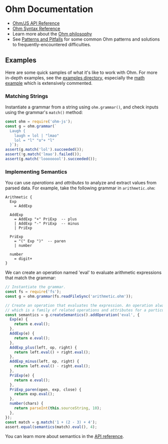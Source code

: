 # Ohm Documentation

- [Ohm/JS API Reference](./api-reference.md)
- [Ohm Syntax Reference](./syntax-reference.md)
- Learn more about the [Ohm philosophy](./philosophy.md)
- See [Patterns and Pitfalls](./patterns-and-pitfalls.md) for some common Ohm patterns and solutions to frequently-encountered difficulties.

## Examples

Here are some quick samples of what it's like to work with Ohm. For more in-depth examples, see the [examples directory](../examples/), especially the [math example](../examples/math/index.html) which is extensively commented.

### Matching Strings

Instantiate a grammar from a string using `ohm.grammar()`, and check inputs using the grammar's `match()` method:

<!-- @markscript
  // Replace 'const g' with 'var g' to allow it to redeclared.
  markscript.transformNextBlock(code => code.replace('const g', 'var g'));
-->

```js
const ohm = require('ohm-js');
const g = ohm.grammar(`
  Laugh {
    laugh = lol | "lmao"
    lol = "l" "o"+ "l"
  }`);
assert(g.match('lol').succeeded());
assert(!g.match('lmao').failed());
assert(g.match('loooooool').succeeded());
```

### Implementing Semantics

You can use _operations_ and _attributes_ to analyze and extract values from parsed data. For example, take the following grammar in `arithmetic.ohm`:

<!-- @markscript
  // Make sure the grammar embedded below is the same as in 'arithmetic.ohm'.
  markscript.transformNextBlock(function(code) {
    assert(code === require('fs').readFileSync('arithmetic.ohm').toString(),
           'arithmetic.ohm does not match grammar in doc');
    return '';  // Don't actually execute anything.
  });
-->

```
Arithmetic {
  Exp
    = AddExp

  AddExp
    = AddExp "+" PriExp  -- plus
    | AddExp "-" PriExp  -- minus
    | PriExp

  PriExp
    = "(" Exp ")"  -- paren
    | number

  number
    = digit+
}
```

We can create an operation named 'eval' to evaluate arithmetic expressions that match the grammar:

<!-- @markscript
  // Replace 'const g' with 'var g' to allow it to redeclared.
  markscript.transformNextBlock(code => code.replace('const g', 'var g'));
-->

```js
// Instantiate the grammar.
const fs = require('fs');
const g = ohm.grammar(fs.readFileSync('arithmetic.ohm'));

// Create an operation that evaluates the expression. An operation always belongs to a Semantics,
// which is a family of related operations and attributes for a particular grammar.
const semantics = g.createSemantics().addOperation('eval', {
  Exp(e) {
    return e.eval();
  },
  AddExp(e) {
    return e.eval();
  },
  AddExp_plus(left, op, right) {
    return left.eval() + right.eval();
  },
  AddExp_minus(left, op, right) {
    return left.eval() - right.eval();
  },
  PriExp(e) {
    return e.eval();
  },
  PriExp_paren(open, exp, close) {
    return exp.eval();
  },
  number(chars) {
    return parseInt(this.sourceString, 10);
  },
});
const match = g.match('1 + (2 - 3) + 4');
assert.equal(semantics(match).eval(), 4);
```

You can learn more about semantics in the [API reference](./api-reference.md#semantics).
